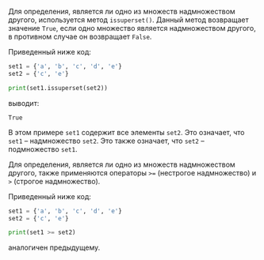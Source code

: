 

Для определения, является ли одно из множеств надмножеством другого, используется метод `issuperset()`. Данный метод возвращает значение `True`, если одно множество является надмножеством другого, в противном случае он возвращает `False`.

Приведенный ниже код:

```python
set1 = {'a', 'b', 'c', 'd', 'e'}
set2 = {'c', 'e'}

print(set1.issuperset(set2))
```

выводит:

```no-highlight
True
```

В этом примере `set1` содержит все элементы `set2`. Это означает, что `set1` – надмно­жество `set2`. Это также означает, что `set2` – подмножество `set1`.

Для определения, является ли одно из множеств надмножеством другого, также применяются операторы `>=` (нестрогое надмножество) и `>` (строгое надмножество).

Приведенный ниже код:

```python
set1 = {'a', 'b', 'c', 'd', 'e'}
set2 = {'c', 'e'}

print(set1 >= set2)
```

аналогичен предыдущему.
